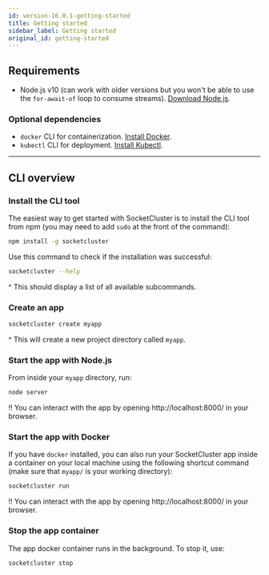 ```yaml
---
id: version-16.0.1-getting-started
title: Getting started
sidebar_label: Getting started
original_id: getting-started
---
```


## Requirements

- Node.js v10 (can work with older versions but you won't be able to use the `for-await-of` loop to consume streams). [Download Node.js](https://nodejs.org/en/).

### Optional dependencies

- `docker` CLI for containerization. [Install Docker](https://docs.docker.com/install/).
- `kubectl` CLI for deployment. [Install Kubectl](https://kubernetes.io/docs/tasks/tools/install-kubectl/).

---

## CLI overview

### Install the CLI tool

The easiest way to get started with SocketCluster is to install the CLI tool from npm (you may need to add `sudo` at the front of the command):

```bash
npm install -g socketcluster
```

Use this command to check if the installation was successful:

```bash
socketcluster --help
```

^ This should display a list of all available subcommands.

### Create an app

```bash
socketcluster create myapp
```

^ This will create a new project directory called `myapp`.

### Start the app with Node.js

From inside your `myapp` directory, run:

```bash
node server
```

!! You can interact with the app by opening http://localhost:8000/ in your browser.

### Start the app with Docker

If you have `docker` installed, you can also run your SocketCluster app inside a container on your local machine using the following shortcut command (make sure that `myapp/` is your working directory):

```bash
socketcluster run
```

!! You can interact with the app by opening http://localhost:8000/ in your browser.

### Stop the app container

The app docker container runs in the background. To stop it, use:

```bash
socketcluster stop
```
